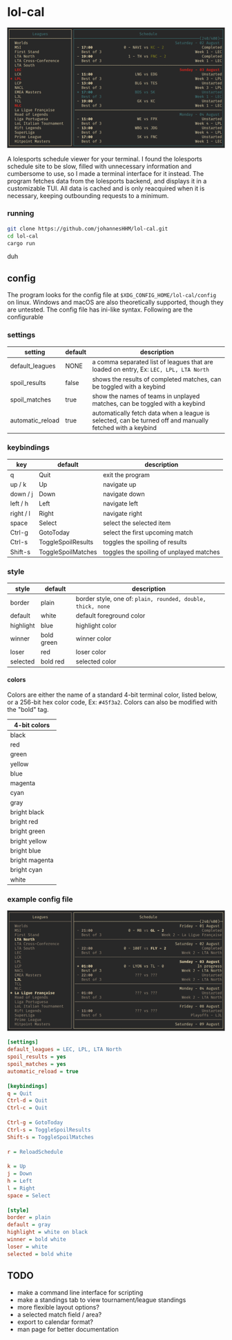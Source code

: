 # lol-cal

![Screenshot](data/showcase-col.png)

A lolesports schedule viewer for your terminal.
I found the lolesports schedule site to be slow, filled with unnecessary information 
and cumbersome to use, so I made a terminal interface for it instead.
The program fetches data from the lolesports backend, and displays it in a customizable TUI.
All data is cached and is only reacquired when it is necessary, keeping outbounding requests to a minimum.

### running
```sh
git clone https://github.com/johannesHHM/lol-cal.git
cd lol-cal
cargo run
```
duh

## config
The program looks for the config file at ```$XDG_CONFIG_HOME/lol-cal/config``` on linux.
Windows and macOS are also theoretically supported, though they are untested.
The config file has ini-like syntax. Following are the configurable 

### settings
| setting          | default | description                                                                                               |
|------------------|---------|-----------------------------------------------------------------------------------------------------------|
| default_leagues  | NONE    | a comma separated list of leagues that are loaded on entry, Ex: ```LEC, LPL, LTA North```                 |
| spoil_results    | false   | shows the results of completed matches, can be toggled with a keybind                                     |
| spoil_matches    | true    | show the names of teams in unplayed matches, can be toggled with a keybind                                |
| automatic_reload | true    | automatically fetch data when a league is selected, can be turned off and manually fetched with a keybind |

### keybindings
| key       | default            | description                              |
|-----------|--------------------|------------------------------------------|
| q         | Quit               | exit the program                         |
| up / k    | Up                 | navigate up                              |
| down / j  | Down               | navigate down                            |
| left / h  | Left               | navigate left                            |
| right / l | Right              | navigate right                           |
| space     | Select             | select the selected item                 |
| Ctrl-g    | GotoToday          | select the first upcoming match          |
| Ctrl-s    | ToggleSpoilResults | toggles the spoiling of results          |
| Shift-s   | ToggleSpoilMatches | toggles the spoiling of unplayed matches |

### style
| style     | default    | description                                                     |
|-----------|------------|-----------------------------------------------------------------|
| border    | plain      | border style, one of: ```plain, rounded, double, thick, none``` |
| default   | white      | default foreground color                                        |
| highlight | blue       | highlight color                                                 |
| winner    | bold green | winner color                                                    |
| loser     | red        | loser color                                                     |
| selected  | bold red   | selected color                                                  |

#### colors
Colors are either the name of a standard 4-bit terminal color, listed below, or a 256-bit hex color code, Ex: ```#45f3a2```.
Colors can also be modified with the "bold" tag.

| 4-bit colors        |
|---------------------|
| black               |
| red                 |
| green               |
| yellow              |
| blue                |
| magenta             |
| cyan                |
| gray                |
| bright black        |
| bright red          |
| bright green        |
| bright yellow       |
| bright blue         |
| bright magenta      |
| bright cyan         |
| white               |

### example config file

![Example config](data/showcase-bw.png)

```ini
[settings]
default_leagues = LEC, LPL, LTA North
spoil_results = yes
spoil_matches = yes
automatic_reload = true

[keybindings]
q = Quit
Ctrl-d = Quit
Ctrl-c = Quit

Ctrl-g = GotoToday
Ctrl-s = ToggleSpoilResults
Shift-s = ToggleSpoilMatches

r = ReloadSchedule

k = Up
j = Down
h = Left
l = Right
space = Select

[style]
border = plain
default = gray
highlight = white on black
winner = bold white
loser = white
selected = bold white
```

## TODO
- make a command line interface for scripting
- make a standings tab to view tournament/league standings
- more flexible layout options?
- a selected match field / area?
- export to calendar format?
- man page for better documentation
